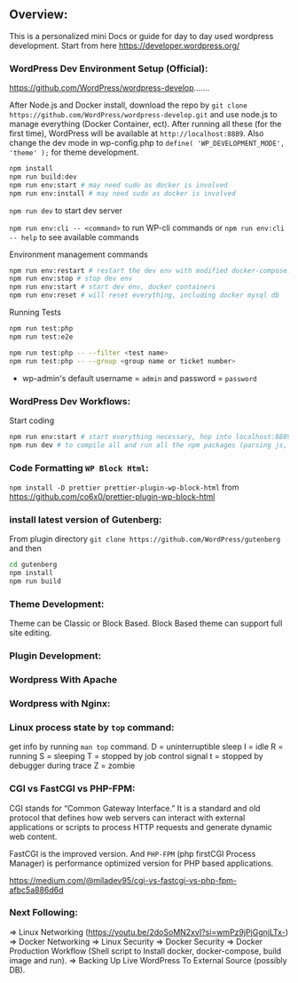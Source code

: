 ## Overview:
This is a personalized mini Docs or guide for day to day used wordpress development. Start from here https://developer.wordpress.org/
### WordPress Dev Environment Setup (Official):
https://github.com/WordPress/wordpress-develop.......

After Node.js and Docker install, download the repo by `git clone https://github.com/WordPress/wordpress-develop.git` and use node.js to manage everything (Docker Container, ect). After running all these (for the first time), WordPress will be available at `http://localhost:8889`. Also change the dev mode in wp-config.php to `define( 'WP_DEVELOPMENT_MODE', 'theme' );` for theme development.
```sh
npm install
npm run build:dev
npm run env:start # may need sudo as docker is involved
npm run env:install # may need sudo as docker is involved
```

`npm run dev` to start dev server

`npm run env:cli -- <command>` to run WP-cli commands or `npm run env:cli -- help` to see available commands


Environment management commands
```sh
npm run env:restart # restart the dev env with modified docker-compose.yml
npm run env:stop # stop dev env
npm run env:start # start dev env, docker containers
npm run env:reset # will reset everything, including docker mysql db
```

Running Tests
```sh
npm run test:php
npm run test:e2e

npm run test:php -- --filter <test name>
npm run test:php -- --group <group name or ticket number>
```

* wp-admin's default username = `admin` and password = `password`

### WordPress Dev Workflows:
Start coding
```sh
npm run env:start # start everything necessary, hop into localhost:8889
npm run dev # to compile all and run all the npm packages (parsing js, minify, and watch mode)
```


### Code Formatting `WP Block Html`:
`npm install -D prettier prettier-plugin-wp-block-html` from https://github.com/co6x0/prettier-plugin-wp-block-html

### install latest version of Gutenberg:
From plugin directory `git clone https://github.com/WordPress/gutenberg`
and then
```sh
cd gutenberg
npm install
npm run build
```

### Theme Development:
Theme can be Classic or Block Based. Block Based theme can support full site editing. 

### Plugin Development:

### Wordpress With Apache

### Wordpress with Nginx:

### Linux process state by `top` command:
get info by running `man top` command.
D = uninterruptible sleep
I = idle
R = running
S = sleeping
T = stopped by job control signal
t = stopped by debugger during trace
Z = zombie

### CGI vs FastCGI vs PHP-FPM:
CGI stands for “Common Gateway Interface.” It is a standard and old protocol that defines how web servers can interact with external applications or scripts to process HTTP requests and generate dynamic web content. 

FastCGI is the improved version. And `PHP-FPM` (php firstCGI Process Manager) is performance optimized version for PHP based applications.


https://medium.com/@miladev95/cgi-vs-fastcgi-vs-php-fpm-afbc5a886d6d

### Next Following:
=> Linux Networking (https://youtu.be/2doSoMN2xvI?si=wmPz9jPjGgnjLTx-)
=> Docker Networking
=> Linux Security
=> Docker Security
=> Docker Production Workflow (Shell script to Install docker, docker-compose, build image and run).
=> Backing Up Live WordPress To External Source (possibly DB).